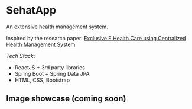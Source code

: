 # SehatApp
An extensive health management system. <br>

Inspired by the research paper: [Exclusive E Health Care using Centralized Health Management System](https://www.researchgate.net/publication/307854671_Exclusive_E_Health_Care_using_Centralized_Health_Management_System)

*Tech Stack*: 
- ReactJS + 3rd party libraries 
- Spring Boot + Spring Data JPA
- HTML, CSS, Bootstrap

## Image showcase (coming soon)
